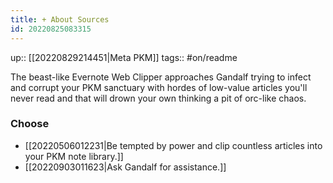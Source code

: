 ```yaml
---
title: + About Sources
id: 20220825083315
---
```

up:: [[20220829214451|Meta PKM]]
tags:: #on/readme 

The beast-like Evernote Web Clipper approaches Gandalf trying to infect and corrupt your PKM sanctuary with hordes of low-value articles you'll never read and that will drown your own thinking a pit of orc-like chaos.

### Choose
- [[20220506012231|Be tempted by power and clip countless articles into your PKM note library.]]
- [[20220903011623|Ask Gandalf for assistance.]]
